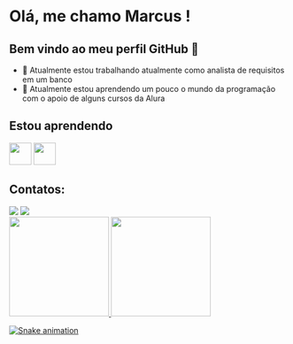# Olá, me chamo Marcus ! 
## Bem vindo ao meu perfil GitHub 👋

- 🔭 Atualmente estou trabalhando atualmente como analista de requisitos em um banco
- 🌱 Atualmente estou aprendendo um pouco o mundo da programação com o apoio de alguns cursos da Alura

## Estou aprendendo
<img loading="lazy" src="https://cdn.jsdelivr.net/gh/devicons/devicon@latest/icons/git/git-original-wordmark.svg"  width="40" height="40"/>     <img loading="lazy" src="https://cdn.jsdelivr.net/gh/devicons/devicon@latest/icons/javascript/javascript-original.svg" width="40" height="40"/>

## Contatos:
<div>
<a href = "mailto:mvnv5@gmail.com"><img loading="lazy" src="https://img.shields.io/badge/Gmail-D14836?style=for-the-badge&logo=gmail&logoColor=white" target="_blank"></a>
<a href="[https://www.linkedin.com/in/seu-usuário-linkedln-aqui](https://www.linkedin.com/in/marcus-vinicius-b85338235/)" target="_blank"><img loading="lazy" src="https://img.shields.io/badge/-LinkedIn-%230077B5?style=for-the-badge&logo=linkedin&logoColor=white" target="_blank"></a>   
</div>        

<div>
<a href="https://github.com/seu-usuário-aqui">
<img loading="lazy" height="180em" src="https://github-readme-stats.vercel.app/api/top-langs/?mvnv93&layout=compact&langs_count=7&theme=dracula"/>
<img loading="lazy" height="180em" src="https://github-readme-stats.vercel.app/api?mvnv93&show_icons=true&theme=dracula&include_all_commits=true&count_private=true"/>
</div>

![Snake animation](https://github.com/mvnv93/seu-usuário-aqui/blob/output/github-contribution-grid-snake.svg)
